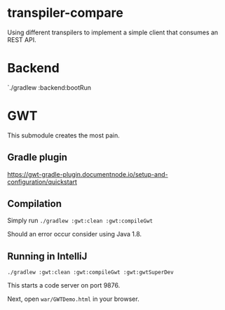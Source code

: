 # transpiler-compare
Using different transpilers to implement a simple client that consumes an REST API.

# Backend

`./gradlew :backend:bootRun

# GWT

This submodule creates the most pain.

## Gradle plugin

https://gwt-gradle-plugin.documentnode.io/setup-and-configuration/quickstart

## Compilation

Simply run `./gradlew :gwt:clean :gwt:compileGwt`

Should an error occur consider using Java 1.8.

## Running in IntelliJ

`./gradlew :gwt:clean :gwt:compileGwt :gwt:gwtSuperDev`

This starts a code server on port 9876.

Next, open `war/GWTDemo.html` in your browser.

